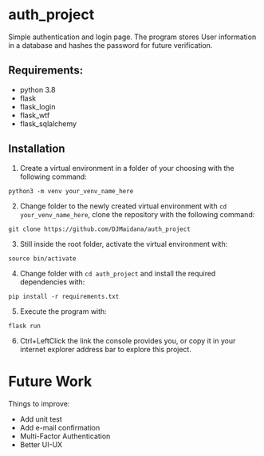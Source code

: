 # auth_project
Simple authentication and login page. The program stores User information in a database and
hashes the password for future verification.

## Requirements:
* python 3.8
* flask
* flask_login
* flask_wtf
* flask_sqlalchemy

## Installation

1. Create a virtual environment in a folder of your choosing with the following command: 

`python3 -m venv your_venv_name_here`

2. Change folder to the newly created virtual environment with `cd your_venv_name_here`, clone the repository with the following command:

`git clone https://github.com/DJMaidana/auth_project`

3. Still inside the root folder, activate the virtual environment with:

`source bin/activate`

4. Change folder with `cd auth_project` and install the required dependencies with:

`pip install -r requirements.txt`

5. Execute the program with:

`flask run`

6. Ctrl+LeftClick the link the console provides you, or copy it in your internet explorer address bar to explore this project. 

# Future Work

Things to improve: 
* Add unit test 
* Add e-mail confirmation
* Multi-Factor Authentication
* Better UI-UX

